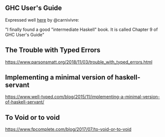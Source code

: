 ## GHC User's Guide

Expressed well [here](https://twitter.com/carnivivre/status/1197873321519538177) by @carnivivre:

"I finally found a good "intermediate Haskell" book. It is called Chapter 9 of GHC User's Guide"

## The Trouble with Typed Errors

https://www.parsonsmatt.org/2018/11/03/trouble_with_typed_errors.html

## Implementing a minimal version of haskell-servant

https://www.well-typed.com/blog/2015/11/implementing-a-minimal-version-of-haskell-servant/

## To Void or to void

https://www.fpcomplete.com/blog/2017/07/to-void-or-to-void
